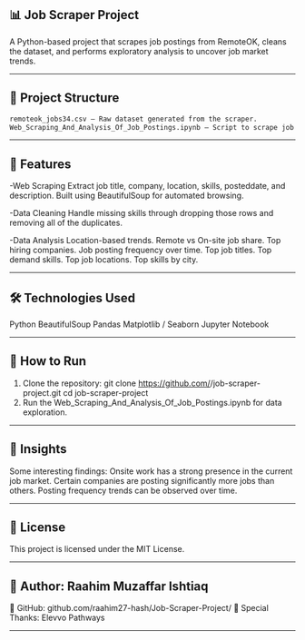 ## 📊 Job Scraper Project
A Python-based project that scrapes job postings from RemoteOK, cleans the dataset, and performs exploratory analysis to uncover job market trends.

---
## 📂 Project Structure
```bash
remoteok_jobs34.csv — Raw dataset generated from the scraper.
Web_Scraping_And_Analysis_Of_Job_Postings.ipynb — Script to scrape job listings (title, company, location, date, description) and store them in a CSV file.Jupyter Notebook for data cleaning and analysis.
```
---

## 🔹 Features
-Web Scraping
Extract job title, company, location, skills, posteddate, and description.
Built using BeautifulSoup for automated browsing.

-Data Cleaning
Handle missing skills through dropping those rows and removing all of the duplicates.

-Data Analysis
Location-based trends.
Remote vs On-site job share.
Top hiring companies.
Job posting frequency over time.
Top job titles.
Top demand skills.
Top job locations.
Top skills by city.

---
## 🛠 Technologies Used
Python 
BeautifulSoup
Pandas
Matplotlib / Seaborn
Jupyter Notebook

---
## 🚀 How to Run
1. Clone the repository:
git clone https://github.com/<your-username>/job-scraper-project.git
cd job-scraper-project
2. Run the Web_Scraping_And_Analysis_Of_Job_Postings.ipynb for data exploration.
---
## 📌 Insights
Some interesting findings:
Onsite work has a strong presence in the current job market.
Certain companies are posting significantly more jobs than others.
Posting frequency trends can be observed over time.

---
## 📄 License
This project is licensed under the MIT License.

---
## 👤 Author: Raahim Muzaffar Ishtiaq
🔗 GitHub: github.com/raahim27-hash/Job-Scraper-Project/
🤝 Special Thanks: Elevvo Pathways

---
